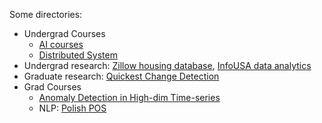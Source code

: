 Some directories:
* Undergrad Courses
  - [AI courses](https://github.com/jacksonliang35/Undergraduate-AI-Projects)
  - [Distributed System](https://github.com/jacksonliang35/Distributed-System)
* Undergrad research: [Zillow housing database](https://github.com/uiuc-bdeep/Zillow_Housing_Database), [InfoUSA data analytics](https://github.com/uiuc-bdeep/InfoUSA_Database)
* Graduate research: [Quickest Change Detection](https://github.com/jacksonliang35/Quickest-Change-Detection)
* Grad Courses
  - [Anomaly Detection in High-dim Time-series](https://github.com/jacksonliang35/deep-learning-time-series)
  - NLP: [Polish POS](https://github.com/jacksonliang35/Polish-POS-Tagging)
